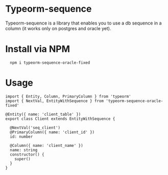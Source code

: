 # Typeorm-sequence

Typeorm-sequence is a library that enables you to use a db sequence in a column (it works only on postgres and oracle yet).

# Install via NPM

```
  npm i typeorm-sequence-oracle-fixed
```

# Usage

```
import { Entity, Column, PrimaryColumn } from 'typeorm'
import { NextVal, EntityWithSequence } from 'typeorm-sequence-oracle-fixed'

@Entity({ name: 'client_table' })
export class Client extends EntityWithSequence {

  @NextVal('seq_client')
  @PrimaryColumn({ name: 'client_id' })
  id: number

  @Column({ name: 'client_name' })
  name: string
  constructor() {
    super()
  }
}
```
